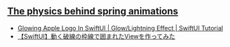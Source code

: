 ##  [The physics behind spring animations](https://blog.maximeheckel.com/posts/the-physics-behind-spring-animations/)

- [Glowing Apple Logo In SwiftUI \| Glow/Lightning Effect \| SwiftUI Tutorial](https://www.youtube.com/watch?v=LCNqE3Nxu1U)
- [【SwiftUI】動く破線の枠線で囲まれたViewを作ってみた](https://dev.classmethod.jp/articles/waku-waku-sen/)
